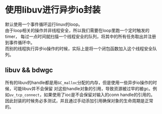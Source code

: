 # 使用libuv进行异步io封装
默认使用一个事件循环运行linuv的loop。  
由于loop相关的操作并非线程安全，所以我们需要在loop里跑一个定时触发的timer，
每过一点时间就扫描一个线程安全的队列，将其中的所有任务取出并注册到事件循环中。  
而别的线程执行异步io操作的时候，实际上是将一个闭包函数加入这个线程安全队列。

## libuv && bdwgc
所有的libuv的handle都是用`GC_malloc`分配的内存，但是使用一些异步io操作的时候，可能libuv并不会保留
对这些handle对象的引用，导致资源被过早的被gc。例如`uv_tcp_connect`，如果使用了ioc是不会保留对输入的conn handle的引用的。因此封装的时候务必多测试，并且通过手动添加引用确保对象的生命周期是正常的。

